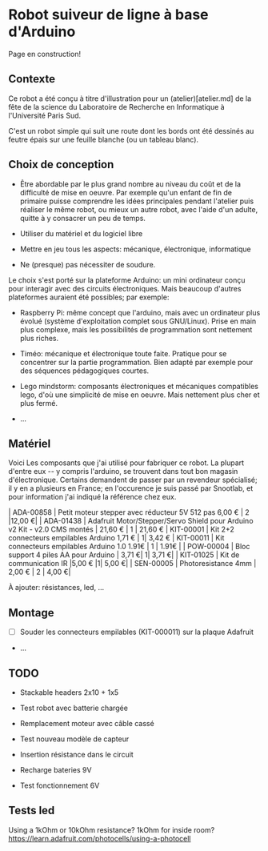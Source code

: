 # Robot suiveur de ligne à base d'Arduino

Page en construction!

## Contexte

Ce robot a été conçu à titre d'illustration pour un
(atelier)[atelier.md] de la fête de la science du Laboratoire de
Recherche en Informatique à l'Université Paris Sud.

C'est un robot simple qui suit une route dont les bords ont été
dessinés au feutre épais sur une feuille blanche (ou un tableau blanc).

## Choix de conception

- Être abordable par le plus grand nombre au niveau du coût et de la
  difficulté de mise en oeuvre. Par exemple qu'un enfant de fin de
  primaire puisse comprendre les idées principales pendant l'atelier
  puis réaliser le même robot, ou mieux un autre robot, avec l'aide
  d'un adulte, quitte à y consacrer un peu de temps.

- Utiliser du matériel et du logiciel libre

- Mettre en jeu tous les aspects: mécanique, électronique,
  informatique

- Ne (presque) pas nécessiter de soudure.

Le choix s'est porté sur la plateforme Arduino: un mini ordinateur
conçu pour interagir avec des circuits électroniques. Mais beaucoup
d'autres plateformes auraient été possibles; par exemple:

- Raspberry Pi: même concept que l'arduino, mais avec un ordinateur
  plus évolué (système d'exploitation complet sous GNU/Linux). Prise
  en main plus complexe, mais les possibilités de programmation sont
  nettement plus riches.

- Timéo: mécanique et électronique toute faite. Pratique pour se
  concentrer sur la partie programmation. Bien adapté par exemple pour
  des séquences pédagogiques courtes.

- Lego mindstorm: composants électroniques et mécaniques compatibles
  lego, d'où une simplicité de mise en oeuvre. Mais nettement plus
  cher et plus fermé.

- ...

## Matériel

Voici Les composants que j'ai utilisé pour fabriquer ce robot. La
plupart d'entre eux -- y compris l'arduino, se trouvent dans tout bon
magasin d'électronique. Certains demandent de passer par un revendeur
spécialisé; il y en a plusieurs en France; en l'occurence je suis
passé par Snootlab, et pour information j'ai indiqué la référence chez
eux.


| ADA-00858 | Petit moteur stepper avec réducteur 5V 512 pas 6,00 € | 2 |12,00 €|
| ADA-01438 | Adafruit Motor/Stepper/Servo Shield pour Arduino v2 Kit - v2.0 CMS montés | 21,60 € | 1 | 21,60 €
| KIT-00001 | Kit 2+2 connecteurs empilables Arduino 1,71 € | 1| 3,42 €
| KIT-00011 | Kit connecteurs empilables Arduino 1.0 1.91€ | 1 | 1.91€ |
| POW-00004 | Bloc support 4 piles AA pour Arduino | 3,71 €| 1| 3,71 €|
| KIT-01025 | Kit de communication IR |5,00 € |1| 5,00 €|
| SEN-00005 | Photoresistance 4mm | 2,00 € | 2 | 4,00 €|

À ajouter: résistances, led, ...

## Montage

- [ ] Souder les connecteurs empilables (KIT-000011) sur la plaque Adafruit
- ...

## TODO

- Stackable headers 2x10 + 1x5

- Test robot avec batterie chargée
- Remplacement moteur avec câble cassé

- Test nouveau modèle de capteur
- Insertion résistance dans le circuit
- Recharge bateries 9V
- Test fonctionnement 6V

## Tests led

Using a 1kOhm or 10kOhm resistance?
1kOhm for inside room?
https://learn.adafruit.com/photocells/using-a-photocell
